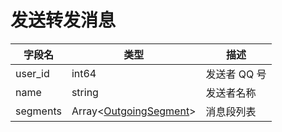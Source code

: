 # 发送转发消息
| 字段名 | 类型 | 描述 |
| --- | --- | --- |
| user_id | int64 | 发送者 QQ 号 |
| name | string | 发送者名称 |
| segments | Array<[OutgoingSegment](../struct/OutgoingSegment.md)> | 消息段列表 |

